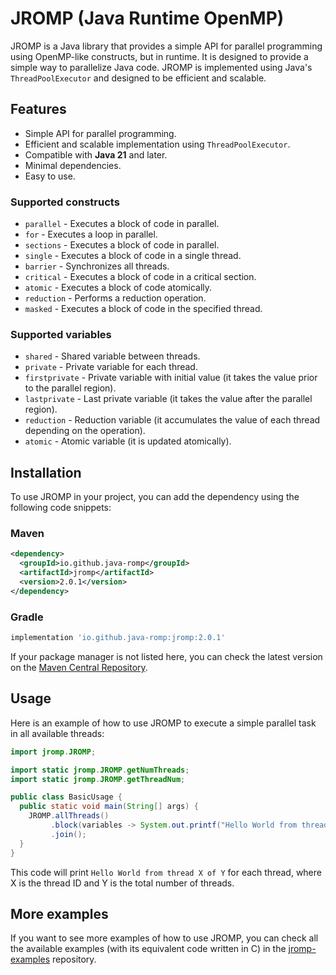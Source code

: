 # JROMP (Java Runtime OpenMP)

JROMP is a Java library that provides a simple API for parallel programming using OpenMP-like constructs, but in
runtime. It is designed to provide a simple way to parallelize Java code. JROMP is implemented
using Java's `ThreadPoolExecutor` and designed to be efficient and scalable.

## Features

- Simple API for parallel programming.
- Efficient and scalable implementation using `ThreadPoolExecutor`.
- Compatible with **Java 21** and later.
- Minimal dependencies.
- Easy to use.

### Supported constructs

- `parallel` - Executes a block of code in parallel.
- `for` - Executes a loop in parallel.
- `sections` - Executes a block of code in parallel.
- `single` - Executes a block of code in a single thread.
- `barrier` - Synchronizes all threads.
- `critical` - Executes a block of code in a critical section.
- `atomic` - Executes a block of code atomically.
- `reduction` - Performs a reduction operation.
- `masked` - Executes a block of code in the specified thread.

### Supported variables

- `shared` - Shared variable between threads.
- `private` - Private variable for each thread.
- `firstprivate` - Private variable with initial value (it takes the value prior to the parallel region).
- `lastprivate` - Last private variable (it takes the value after the parallel region).
- `reduction` - Reduction variable (it accumulates the value of each thread depending on the operation).
- `atomic` - Atomic variable (it is updated atomically).

## Installation

To use JROMP in your project, you can add the dependency using the following code snippets:

### Maven

<!-- @formatter:off -->
```xml
<dependency>
  <groupId>io.github.java-romp</groupId>
  <artifactId>jromp</artifactId>
  <version>2.0.1</version>
</dependency>
```
<!-- @formatter:on -->

### Gradle

```groovy
implementation 'io.github.java-romp:jromp:2.0.1'
```

If your package manager is not listed here, you can check the latest version on
the [Maven Central Repository](https://central.sonatype.com/artifact/io.github.java-romp/jromp).

## Usage

Here is an example of how to use JROMP to execute a simple parallel task in all available threads:

```java
import jromp.JROMP;

import static jromp.JROMP.getNumThreads;
import static jromp.JROMP.getThreadNum;

public class BasicUsage {
  public static void main(String[] args) {
    JROMP.allThreads()
         .block(variables -> System.out.printf("Hello World from thread %d of %d%n", getThreadNum(), getNumThreads()))
         .join();
  }
}
```

This code will print `Hello World from thread X of Y` for each thread, where X is the thread ID and Y is the total
number of threads.

## More examples

If you want to see more examples of how to use JROMP, you can check all the available examples
(with its equivalent code written in C) in the [jromp-examples](https://github.com/java-romp/jromp-examples)
repository.

